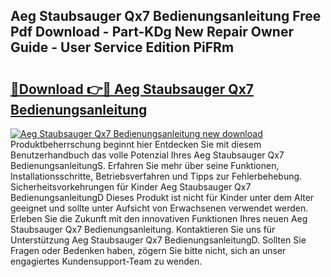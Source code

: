 ## Aeg Staubsauger Qx7 Bedienungsanleitung Free Pdf Download - Part-KDg New Repair Owner Guide - User Service Edition PiFRm

# <h2><a href="http://df1oo3.blite.top/?on=Aeg+Staubsauger+Qx7+Bedienungsanleitung">🔗Download 👉🔴 Aeg Staubsauger Qx7 Bedienungsanleitung</a></h2>

[![Aeg Staubsauger Qx7 Bedienungsanleitung new download](https://i.imgur.com/lujVjoI.png)](http://df1oo3.blite.top/?on=Aeg+Staubsauger+Qx7+Bedienungsanleitung)
Produktbeherrschung beginnt hier Entdecken Sie mit diesem Benutzerhandbuch das volle Potenzial Ihres Aeg Staubsauger Qx7 BedienungsanleitungS. Erfahren Sie mehr über seine Funktionen, Installationsschritte, Betriebsverfahren und Tipps zur Fehlerbehebung. Sicherheitsvorkehrungen für Kinder Aeg Staubsauger Qx7 BedienungsanleitungD Dieses Produkt ist nicht für Kinder unter dem Alter geeignet und sollte unter Aufsicht von Erwachsenen verwendet werden. Erleben Sie die Zukunft mit den innovativen Funktionen Ihres neuen Aeg Staubsauger Qx7 Bedienungsanleitung. Kontaktieren Sie uns für Unterstützung Aeg Staubsauger Qx7 BedienungsanleitungD. Sollten Sie Fragen oder Bedenken haben, zögern Sie bitte nicht, sich an unser engagiertes Kundensupport-Team zu wenden.
